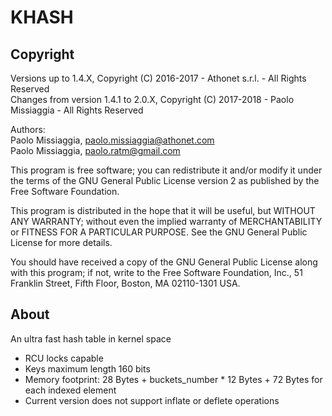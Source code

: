 # KHASH

## Copyright

Versions up to 1.4.X, Copyright (C) 2016-2017 - Athonet s.r.l. - All Rights Reserved<br/>
Changes from version 1.4.1 to 2.0.X, Copyright (C) 2017-2018 - Paolo Missiaggia - All Rights Reserved

Authors:<br/>
Paolo Missiaggia, <paolo.missiaggia@athonet.com><br/>
Paolo Missiaggia, <paolo.ratm@gmail.com>

This program is free software; you can redistribute it and/or modify it
under the terms of the GNU General Public License version 2 as published by
the Free Software Foundation.

This program is distributed in the hope that it will be useful,
but WITHOUT ANY WARRANTY; without even the implied warranty of
MERCHANTABILITY or FITNESS FOR A PARTICULAR PURPOSE.  See the
GNU General Public License for more details.

You should have received a copy of the GNU General Public License along
with this program; if not, write to the Free Software Foundation, Inc.,
51 Franklin Street, Fifth Floor, Boston, MA 02110-1301 USA.

## About

An ultra fast hash table in kernel space

* RCU locks capable
* Keys maximum length 160 bits
* Memory footprint: 28 Bytes + buckets_number * 12 Bytes + 72 Bytes for each indexed element
* Current version does not support inflate or deflete operations
